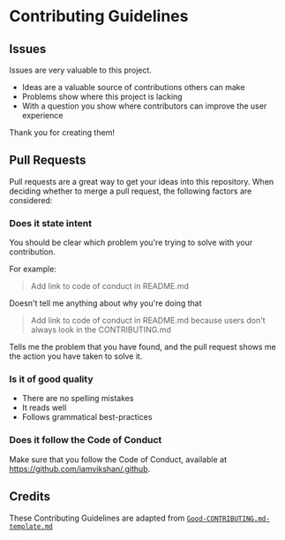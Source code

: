 <!-- @format -->

# Contributing Guidelines

## Issues

Issues are very valuable to this project.

- Ideas are a valuable source of contributions others can make
- Problems show where this project is lacking
- With a question you show where contributors can improve the user experience

Thank you for creating them!

## Pull Requests

Pull requests are a great way to get your ideas into this repository. When deciding whether to merge
a pull request, the following factors are considered:

### Does it state intent

You should be clear which problem you're trying to solve with your contribution.

For example:

> Add link to code of conduct in README.md

Doesn't tell me anything about why you're doing that

> Add link to code of conduct in README.md because users don't always look in the CONTRIBUTING.md

Tells me the problem that you have found, and the pull request shows me the action you have taken to
solve it.

### Is it of good quality

- There are no spelling mistakes
- It reads well
- Follows grammatical best-practices

### Does it follow the Code of Conduct

Make sure that you follow the Code of Conduct, available at https://github.com/iamvikshan/.github.

## Credits

These Contributing Guidelines are adapted from
[`Good-CONTRIBUTING.md-template.md`](https://gist.github.com/PurpleBooth/b24679402957c63ec426)
